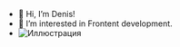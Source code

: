 - 👋 Hi, I’m Denis!
- 👀 I’m interested in Frontent development.
- ![Иллюстрация](https://www.codewars.com/users/denzel_vojn/badges/micro)
